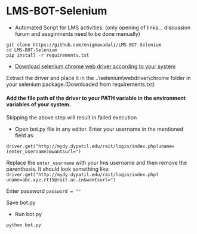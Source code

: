 # LMS-BOT-Selenium
* Automated Script for LMS activities. (only opening of links... discussion forum and assginments need to be done manually)


```terminal
git clone https://github.com/enigmavadali/LMS-BOT-Selenium
cd LMS-BOT-Selenium
pip install -r requirements.txt
```
* [Download selenium chrome web driver according to your system](https://chromedriver.storage.googleapis.com/index.html?path=2.38/)

Extract the driver and place it in the ..\selenium\webdriver\chrome folder in your selenium package.(Downloaded from requirements.txt)

#### Add the file path of the driver to your PATH variable in the environment variables of your system.
Skipping the above step will result in failed execution

* Open bot.py file in any editor. 
Enter your username in the mentioned field as:
```
driver.get("http://mydy.dypatil.edu/rait/login/index.php?uname=(enter_username)&wantsurl=")
```
Replace the ```enter_username``` with your lms username and then remove the parenthesis.
It should look something like:
```driver.get("http://mydy.dypatil.edu/rait/login/index.php?uname=abc.xyz.rt15@rait.ac.in&wantsurl=")```

Enter password
```password = ""```

Save bot.py


* Run bot.py
```terminal
python bot.py
```

